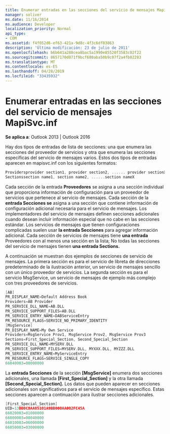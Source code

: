 ```yaml
---
title: Enumerar entradas en las secciones del servicio de mensajes MapiSvc.inf
manager: soliver
ms.date: 11/16/2014
ms.audience: Developer
localization_priority: Normal
api_type:
- COM
ms.assetid: f4f052d6-ef63-421a-9d8c-4f3c6df83863
description: 'Última modificación: 23 de julio de 2011'
ms.openlocfilehash: b6b641a288cea8bac5a1990e85520f3583c02f22
ms.sourcegitcommit: 8657170d071f9bcf680aba50b9c07f2a4fb82283
ms.translationtype: MT
ms.contentlocale: es-ES
ms.lasthandoff: 04/28/2019
ms.locfileid: "33435932"
---
```

# <a name="list-entries-in-mapisvcinf-message-service-sections"></a>Enumerar entradas en las secciones del servicio de mensajes MapiSvc.inf

  
  
**Se aplica a**: Outlook 2013 | Outlook 2016 
  
Hay dos tipos de entradas de lista de secciones: una que enumera las secciones del proveedor de servicios y otra que enumera las secciones específicas del servicio de mensajes varios. Estos dos tipos de entradas aparecen en mapisvc.inf con los siguientes formatos:
  
```cpp
Providersprovider section1, provider section2, ...... provider sectionX
Sectionssection name1, section name2, ......section nameX

```

Cada sección de la entrada **Proveedores** se asigna a una sección individual que proporciona información de configuración para un proveedor de servicios que pertenece al servicio de mensajes. Cada sección de la **entrada Secciones se** asigna a una sección que contiene información de configuración adicional necesaria para el servicio de mensajes. Los implementadores del servicio de mensajes definen secciones adicionales cuando desean incluir información especial que no cabe en las secciones estándar. Los servicios de mensajes que tienen configuraciones complicadas suelen usar **la entrada Secciones** para agregar información adicional. Cada sección de servicios de mensajes tiene **una entrada** Proveedores con al menos una sección en la lista; No todas las secciones del servicio de mensajes tienen **una entrada Sections.** 
  
A continuación se muestran dos ejemplos de secciones de servicio de mensajes. La primera sección es para el servicio de libreta de direcciones predeterminado de la ilustración anterior, un servicio de mensajes sencillo con un único proveedor de servicios. La segunda sección es para el servicio MsgService, un servicio de mensajes de ejemplo más complejo con tres proveedores de servicios. 
  
```cpp
[AB]
PR_DISPLAY_NAME=Default Address Book
Providers=AB Provider
PR_SERVICE_DLL_NAME=AB.DLL
PR_SERVICE_SUPPORT_FILES=AB.DLL
PR_SERVICE_ENTRY_NAME=DABServiceEntry
PR_RESOURCE_FLAGS=SERVICE_NO_PRIMARY_IDENTITY
[MsgService]
PR_DISPLAY_NAME=My Own Service
Providers=MsgService Prov1, MsgService Prov2, MsgService Prov3
Sections=First_Special_Section, Second_Special_Section
PR_SERVICE_DLL_NAME=MYSERV.DLL
PR_SERVICE_SUPPORT_FILES=MYSERV.DLL, MYXXX.DLL, MYZZZ.DLL
PR_SERVICE_ENTRY_NAME=MyServiceEntry
PR_RESOURCE_FLAGS=SERVICE_SINGLE_COPY
66040003=00000000

```

La **entrada Secciones** de la sección **[MsgService]** enumera dos secciones adicionales, una llamada **[First_Special_Section]** y la otra llamada **[Second_Special_Section].** Los datos que pueden aparecer en secciones adicionales son significativos para el servicio de mensajes específico. Estas secciones aparecen a continuación para ilustrar secciones adicionales. 
  
```cpp
[First_Special_Section]
UID=13DB0C8AA05101A9BB000AA002FC45A
66020003=01000000
66000003=00040000
66010003=06000000
66050003=03000000

```


